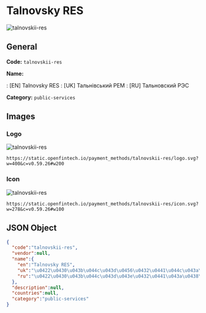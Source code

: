 
# Talnovsky RES 
![talnovskii-res](https://static.openfintech.io/payment_methods/talnovskii-res/logo.svg?w=400&c=v0.59.26#w200)  

## General 
**Code:** `talnovskii-res` 
 
**Name:** 
 
:	[EN] Talnovsky RES 
:	[UK] Тальнівський РЕМ 
:	[RU] Тальновский РЭС 
 
**Category:** `public-services` 
 

## Images 

### Logo 
![talnovskii-res](https://static.openfintech.io/payment_methods/talnovskii-res/logo.svg?w=400&c=v0.59.26#w200)  

```
https://static.openfintech.io/payment_methods/talnovskii-res/logo.svg?w=400&c=v0.59.26#w200
```  

### Icon 
![talnovskii-res](https://static.openfintech.io/payment_methods/talnovskii-res/icon.svg?w=278&c=v0.59.26#w100)  

```
https://static.openfintech.io/payment_methods/talnovskii-res/icon.svg?w=278&c=v0.59.26#w100
```  

## JSON Object 

```json
{
  "code":"talnovskii-res",
  "vendor":null,
  "name":{
    "en":"Talnovsky RES",
    "uk":"\u0422\u0430\u043b\u044c\u043d\u0456\u0432\u0441\u044c\u043a\u0438\u0439 \u0420\u0415\u041c",
    "ru":"\u0422\u0430\u043b\u044c\u043d\u043e\u0432\u0441\u043a\u0438\u0439 \u0420\u042d\u0421"
  },
  "description":null,
  "countries":null,
  "category":"public-services"
}
```  
